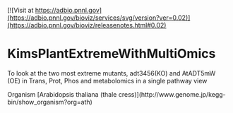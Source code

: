 <!------------------------------------------------------------------------------>
<!--NOTES: all the comments are auto-generated. please refer to the tutorial for readme editing at https://adbio.pnnl.gov/tutorial.xxxx-->
<!--adbio-version-->
[![Visit at https://adbio.pnnl.gov](https://adbio.pnnl.gov/bioviz/services/svg/version?ver=0.02)](https://adbio.pnnl.gov/bioviz/releasenotes.html#0.02)
<!--adbio-title-->
# KimsPlantExtremeWithMultiOmics
<!--adbio-description-->
To look at the two most extreme mutants, adt3456(KO) and AtADT5mW (OE) in Trans, Prot, Phos and metabolomics in a single pathway view
<!--adbio-funding-->
<!--adbio-publication-->
<!--adbio-organism-->
<provide an organism with this format>
Organism [Arabidopsis thaliana (thale cress)](http://www.genome.jp/kegg-bin/show_organism?org=ath)
<!------------------------------------------------------------------------------>
<!--you can add any other information here-->